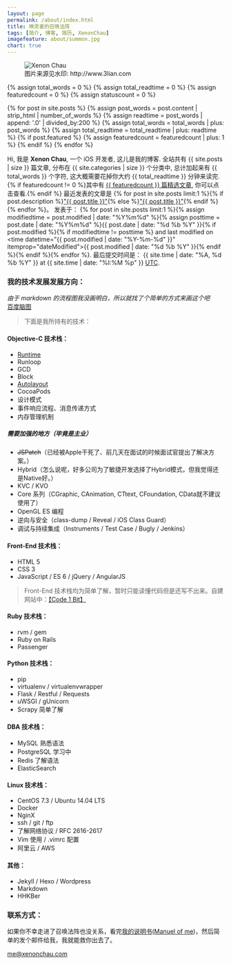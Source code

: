 ```yaml
---
layout: page
permalink: /about/index.html
title: 唤灵者的召唤法阵
tags: [简介, 博客, 简历, XenonChau]
imagefeature: about/summon.jpg
chart: true
---
```

<figure>
  <img src="{{ site.url }}/images/about/summon.jpg" alt="Xenon Chau">
  <figcaption>图片来源见水印: http://www.3lian.com</figcaption>
</figure>

{% assign total_words = 0 %}
{% assign total_readtime = 0 %}
{% assign featuredcount = 0 %}
{% assign statuscount = 0 %}

{% for post in site.posts %}
    {% assign post_words = post.content | strip_html | number_of_words %}
    {% assign readtime = post_words | append: '.0' | divided_by:200 %}
    {% assign total_words = total_words | plus: post_words %}
    {% assign total_readtime = total_readtime | plus: readtime %}
    {% if post.featured %}
    {% assign featuredcount = featuredcount | plus: 1 %}
    {% endif %}
{% endfor %}


Hi, 我是 **Xenon Chau**, 一个 iOS 开发者, 这儿是我的博客. 全站共有 {{ site.posts | size }} 篇文章, 分布在 {{ site.categories | size }} 个分类中, 总计加起来有 {{ total_words }} 个字符, 这大概需要花掉你大约 <span class="time">{{ total_readtime }}</span> 分钟来读完. {% if featuredcount != 0 %}其中有 <a href="{{ site.url }}/featured">{{ featuredcount }} 篇精选文章</a>, 你可以点击查看.{% endif %} 最近发表的文章是 {% for post in site.posts limit:1 %}{% if post.description %}<a href="{{ site.url }}{{ post.url }}" title="{{ post.description }}">"{{ post.title }}"</a>{% else %}<a href="{{ site.url }}{{ post.url }}" title="{{ post.description }}" title="Read more about {{ post.title }}">"{{ post.title }}"</a>{% endif %}{% endfor %}。 发表于： {% for post in site.posts limit:1 %}{% assign modifiedtime = post.modified | date: "%Y%m%d" %}{% assign posttime = post.date | date: "%Y%m%d" %}<time datetime="{{ post.date | date_to_xmlschema }}" class="post-time">{{ post.date | date: "%d %b %Y" }}</time>{% if post.modified %}{% if modifiedtime != posttime %} and last modified on <time datetime="{{ post.modified | date: "%Y-%m-%d" }}" itemprop="dateModified">{{ post.modified | date: "%d %b %Y" }}</time>{% endif %}{% endif %}{% endfor %}. 最后提交时间是： {{ site.time | date: "%A, %d %b %Y" }} at {{ site.time | date: "%I:%M %p" }} [UTC](http://en.wikipedia.org/wiki/Coordinated_Universal_Time "Temps Universel Coordonné").


### 我的技术发展发展方向：

*由于 markdown 的流程图我没画明白，所以就找了个简单的方式来画这个吧*  
[百度脑图](http://naotu.baidu.com/file/83c17528d7e435047aadafb90b28efcd)

> 下面是我所持有的技术：

#### Objective-C 技术栈：
* [Runtime](/Delve-Into-Objc-1-Runtime)
* Runloop
* GCD
* Block
* [Autolayout](/resolution-fit-for-ios)
* CocoaPods
* 设计模式
* 事件响应流程、消息传递方式
* 内存管理机制

##### 需要加强的地方（毕竟是主业）
* <del>JSPatch</del>（已经被Apple干死了、前几天在面试的时候面试官提出了解决方案。）
* Hybrid（怎么说呢，好多公司为了敏捷开发选择了Hybrid模式，但我觉得还是Native好。）
* KVC / KVO 
* Core 系列（CGraphic, CAnimation, CTtext, CFoundation, CData就不建议使用了）
* OpenGL ES 编程
* 逆向与安全（class-dump / Reveal / iOS Class Guard）
* 调试与持续集成（Instruments / Test Case / Bugly / Jenkins）

#### Front-End 技术栈：
* HTML 5
* CSS 3
* JavaScript / ES 6 / jQuery / AngularJS

> Front-End 技术栈均为简单了解，暂时只能读懂代码但是还写不出来。自建网站中：[【Code 1 Bit】](http://code1bit.com "如果你看到 502 Bad Gateway 那说明我代码还没部署。")

#### Ruby 技术栈：
* rvm / gem
* Ruby on Rails
* Passenger

#### Python 技术栈：
* pip
* virtualenv / virtualenvwrapper
* Flask / Restful / Requests
* uWSGI / gUnicorn
* Scrapy 简单了解

#### DBA 技术栈：
* MySQL 熟悉语法
* PostgreSQL 学习中
* Redis 了解语法
* ElasticSearch

#### Linux 技术栈：
* CentOS 7.3 / Ubuntu 14.04 LTS
* Docker
* NginX
* ssh / git / ftp
* 了解网络协议 / RFC 2616-2617
* Vim 使用 / .vimrc 配置
* 阿里云 / AWS

#### 其他：
* Jekyll / Hexo / Wordpress 
* Markdown
* HHKBer

### 联系方式：

如果你不幸走进了召唤法阵也没关系，看完[我的说明书](/about/resume_ios_cn)([Manuel of me](/about/resume_ios_en))，然后简单的发个邮件给我，我就能救你出去了。

<a href="mailto:me@xenonchau.com?subject=Hi, Xenon. 有兴趣到我司工作吗？">me@xenonchau.com</a>



